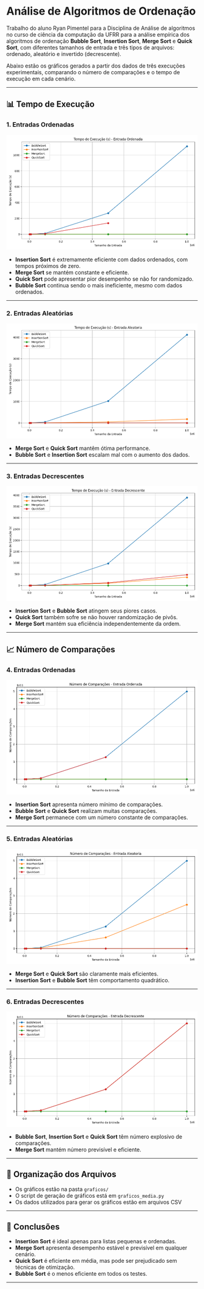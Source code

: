 # Análise de Algoritmos de Ordenação

Trabalho do aluno Ryan Pimentel para a Disciplina de Análise de algoritmos no curso de ciência da computação da UFRR para a análise empírica dos algoritmos de ordenação **Bubble Sort**, **Insertion Sort**, **Merge Sort** e **Quick Sort**, com diferentes tamanhos de entrada e três tipos de arquivos: ordenado, aleatório e invertido (decrescente).

Abaixo estão os gráficos gerados a partir dos dados de três execuções experimentais, comparando o número de comparações e o tempo de execução em cada cenário.

---

## 📊 Tempo de Execução

### 1. Entradas Ordenadas

![Tempo - Ordenada](ordenacao/graficos/tempo_ordenada.png)

- **Insertion Sort** é extremamente eficiente com dados ordenados, com tempos próximos de zero.
- **Merge Sort** se mantém constante e eficiente.
- **Quick Sort** pode apresentar pior desempenho se não for randomizado.
- **Bubble Sort** continua sendo o mais ineficiente, mesmo com dados ordenados.

---

### 2. Entradas Aleatórias

![Tempo - Aleatória](ordenacao/graficos/tempo_aleatoria.png)

- **Merge Sort** e **Quick Sort** mantêm ótima performance.
- **Bubble Sort** e **Insertion Sort** escalam mal com o aumento dos dados.

---

### 3. Entradas Decrescentes

![Tempo - Decrescente](ordenacao/graficos/tempo_decrescente.png)

- **Insertion Sort** e **Bubble Sort** atingem seus piores casos.
- **Quick Sort** também sofre se não houver randomização de pivôs.
- **Merge Sort** mantém sua eficiência independentemente da ordem.

---

## 📈 Número de Comparações

### 4. Entradas Ordenadas

![Comparações - Ordenada](ordenacao/graficos/comparacoes_ordenada.png)

- **Insertion Sort** apresenta número mínimo de comparações.
- **Bubble Sort** e **Quick Sort** realizam muitas comparações.
- **Merge Sort** permanece com um número constante de comparações.

---

### 5. Entradas Aleatórias

![Comparações - Aleatória](ordenacao/graficos/comparacoes_aleatoria.png)

- **Merge Sort** e **Quick Sort** são claramente mais eficientes.
- **Insertion Sort** e **Bubble Sort** têm comportamento quadrático.

---

### 6. Entradas Decrescentes

![Comparações - Decrescente](ordenacao/graficos/comparacoes_decrescente.png)

- **Bubble Sort**, **Insertion Sort** e **Quick Sort** têm número explosivo de comparações.
- **Merge Sort** mantém número previsível e eficiente.

---

## 📁 Organização dos Arquivos

- Os gráficos estão na pasta `graficos/`
- O script de geração de gráficos está em `graficos_media.py`
- Os dados utilizados para gerar os gráficos estão em arquivos CSV

---

## 📌 Conclusões

- **Insertion Sort** é ideal apenas para listas pequenas e ordenadas.
- **Merge Sort** apresenta desempenho estável e previsível em qualquer cenário.
- **Quick Sort** é eficiente em média, mas pode ser prejudicado sem técnicas de otimização.
- **Bubble Sort** é o menos eficiente em todos os testes.

---

